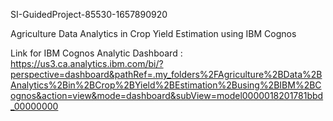 SI-GuidedProject-85530-1657890920

Agriculture Data Analytics in Crop Yield Estimation using IBM Cognos

Link for IBM Cognos Analytic Dashboard : https://us3.ca.analytics.ibm.com/bi/?perspective=dashboard&pathRef=.my_folders%2FAgriculture%2BData%2BAnalytics%2Bin%2BCrop%2BYield%2BEstimation%2Busing%2BIBM%2BCognos&action=view&mode=dashboard&subView=model0000018201781bbd_00000000
